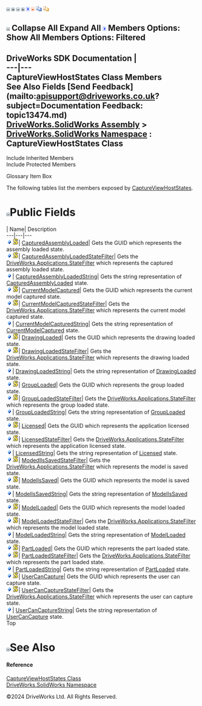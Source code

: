 ![](dotnetimages/collapse.gif) ![](dotnetimages/expand.gif) ![](dotnetimages/collapse.gif) ![](dotnetimages/expand.gif) ![](dotnetimages/drpdown.gif) ![](dotnetimages/drpdown_orange.gif) ![](dotnetimages/copycode.gif) ![](dotnetimages/copycodeHighlight.gif)

![](dotnetimages/collapse.gif) Collapse All Expand All ![](dotnetimages/drpdown.gif) Members Options: Show All  Members Options: Filtered   
---  
DriveWorks SDK Documentation  |   
---|---  
CaptureViewHostStates Class Members   
See Also Fields [Send Feedback](mailto:apisupport@driveworks.co.uk?subject=Documentation Feedback: topic13474.md)  
[DriveWorks.SolidWorks Assembly](topic13342.md) > [DriveWorks.SolidWorks Namespace](topic13345.md) : CaptureViewHostStates Class  
---  
  
Include Inherited Members    
Include Protected Members  


Glossary Item Box

The following tables list the members exposed by [CaptureViewHostStates](topic13474.md).

# ![](dotnetimages/collapse.gif)Public Fields

| Name| Description  
---|---|---  
![Public Field](dotnetimages/publicField.gif)![static \(Shared in Visual Basic\)](dotnetimages/static.gif)| [CapturedAssemblyLoaded](topic13480.md)| Gets the GUID which represents the assembly loaded state.   
![Public Field](dotnetimages/publicField.gif)![static \(Shared in Visual Basic\)](dotnetimages/static.gif)| [CapturedAssemblyLoadedStateFilter](topic13481.md)| Gets the [DriveWorks.Applications.StateFilter](topic1077.md) which represents the captured assembly loaded state.   
![Public Field](dotnetimages/publicField.gif)| [CapturedAssemblyLoadedString](topic13482.md)| Gets the string representation of [CapturedAssemblyLoaded](topic13480.md) state.   
![Public Field](dotnetimages/publicField.gif)![static \(Shared in Visual Basic\)](dotnetimages/static.gif)| [CurrentModelCaptured](topic13483.md)| Gets the GUID which represents the current model captured state.   
![Public Field](dotnetimages/publicField.gif)![static \(Shared in Visual Basic\)](dotnetimages/static.gif)| [CurrentModelCapturedStateFilter](topic13484.md)| Gets the [DriveWorks.Applications.StateFilter](topic1077.md) which represents the current model captured state.   
![Public Field](dotnetimages/publicField.gif)| [CurrentModelCapturedString](topic13485.md)| Gets the string representation of [CurrentModelCaptured](topic13483.md) state.   
![Public Field](dotnetimages/publicField.gif)![static \(Shared in Visual Basic\)](dotnetimages/static.gif)| [DrawingLoaded](topic13486.md)| Gets the GUID which represents the drawing loaded state.   
![Public Field](dotnetimages/publicField.gif)![static \(Shared in Visual Basic\)](dotnetimages/static.gif)| [DrawingLoadedStateFilter](topic13487.md)| Gets the [DriveWorks.Applications.StateFilter](topic1077.md) which represents the drawing loaded state.   
![Public Field](dotnetimages/publicField.gif)| [DrawingLoadedString](topic13488.md)| Gets the string representation of [DrawingLoaded](topic13486.md) state.   
![Public Field](dotnetimages/publicField.gif)![static \(Shared in Visual Basic\)](dotnetimages/static.gif)| [GroupLoaded](topic13489.md)| Gets the GUID which represents the group loaded state.   
![Public Field](dotnetimages/publicField.gif)![static \(Shared in Visual Basic\)](dotnetimages/static.gif)| [GroupLoadedStateFilter](topic13490.md)| Gets the [DriveWorks.Applications.StateFilter](topic1077.md) which represents the group loaded state.   
![Public Field](dotnetimages/publicField.gif)| [GroupLoadedString](topic13491.md)| Gets the string representation of [GroupLoaded](topic13489.md) state.   
![Public Field](dotnetimages/publicField.gif)![static \(Shared in Visual Basic\)](dotnetimages/static.gif)| [Licensed](topic13492.md)| Gets the GUID which represents the application licensed state.   
![Public Field](dotnetimages/publicField.gif)![static \(Shared in Visual Basic\)](dotnetimages/static.gif)| [LicensedStateFilter](topic13493.md)| Gets the [DriveWorks.Applications.StateFilter](topic1077.md) which represents the application licensed state.   
![Public Field](dotnetimages/publicField.gif)| [LicensedString](topic13494.md)| Gets the string representation of [Licensed](topic13492.md) state.   
![Public Field](dotnetimages/publicField.gif)![static \(Shared in Visual Basic\)](dotnetimages/static.gif)| [ModedlIsSavedStateFilter](topic13495.md)| Gets the [DriveWorks.Applications.StateFilter](topic1077.md) which represents the model is saved state.   
![Public Field](dotnetimages/publicField.gif)![static \(Shared in Visual Basic\)](dotnetimages/static.gif)| [ModelIsSaved](topic13496.md)| Gets the GUID which represents the model is saved state.   
![Public Field](dotnetimages/publicField.gif)| [ModelIsSavedString](topic13497.md)| Gets the string representation of [ModelIsSaved](topic13496.md) state.   
![Public Field](dotnetimages/publicField.gif)![static \(Shared in Visual Basic\)](dotnetimages/static.gif)| [ModelLoaded](topic13498.md)| Gets the GUID which represents the model loaded state.   
![Public Field](dotnetimages/publicField.gif)![static \(Shared in Visual Basic\)](dotnetimages/static.gif)| [ModelLoadedStateFilter](topic13499.md)| Gets the [DriveWorks.Applications.StateFilter](topic1077.md) which represents the model loaded state.   
![Public Field](dotnetimages/publicField.gif)| [ModelLoadedString](topic13500.md)| Gets the string representation of [ModelLoaded](topic13498.md) state.   
![Public Field](dotnetimages/publicField.gif)![static \(Shared in Visual Basic\)](dotnetimages/static.gif)| [PartLoaded](topic13501.md)| Gets the GUID which represents the part loaded state.   
![Public Field](dotnetimages/publicField.gif)![static \(Shared in Visual Basic\)](dotnetimages/static.gif)| [PartLoadedStateFilter](topic13502.md)| Gets the [DriveWorks.Applications.StateFilter](topic1077.md) which represents the part loaded state.   
![Public Field](dotnetimages/publicField.gif)| [PartLoadedString](topic13503.md)| Gets the string representation of [PartLoaded](topic13501.md) state.   
![Public Field](dotnetimages/publicField.gif)![static \(Shared in Visual Basic\)](dotnetimages/static.gif)| [UserCanCapture](topic13504.md)| Gets the GUID which represents the user can capture state.   
![Public Field](dotnetimages/publicField.gif)![static \(Shared in Visual Basic\)](dotnetimages/static.gif)| [UserCanCaptureStateFilter](topic13505.md)| Gets the [DriveWorks.Applications.StateFilter](topic1077.md) which represents the user can capture state.   
![Public Field](dotnetimages/publicField.gif)| [UserCanCaptureString](topic13506.md)| Gets the string representation of [UserCanCapture](topic13504.md) state.   
Top

# ![](dotnetimages/collapse.gif)See Also

#### Reference

[CaptureViewHostStates Class](topic13474.md)   
[DriveWorks.SolidWorks Namespace](topic13345.md)

©2024 DriveWorks Ltd. All Rights Reserved.
